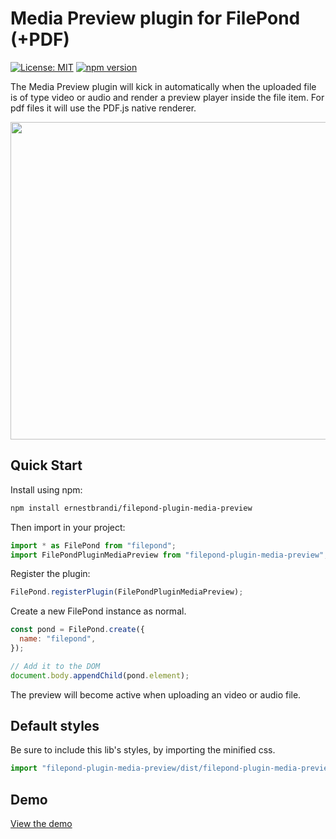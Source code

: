 # Media Preview plugin for FilePond (+PDF)

[![License: MIT](https://img.shields.io/badge/license-MIT-blue.svg)](https://github.com/nielsboogaard/filepond-plugin-media-preview/blob/master/LICENSE)
[![npm version](https://badge.fury.io/js/filepond-plugin-media-preview.svg)](https://badge.fury.io/js/filepond-plugin-media-preview)

The Media Preview plugin will kick in automatically when the uploaded file is of type video or audio and render a preview player inside the file item. For pdf files it will use the PDF.js native renderer.

<img src="https://github.com/nielsboogaard/filepond-plugin-media-preview/blob/master/demo.gif?raw=true" width="508" alt=""/>

## Quick Start

Install using npm:

```bash
npm install ernestbrandi/filepond-plugin-media-preview
```

Then import in your project:

```js
import * as FilePond from "filepond";
import FilePondPluginMediaPreview from "filepond-plugin-media-preview";
```

Register the plugin:

```js
FilePond.registerPlugin(FilePondPluginMediaPreview);
```

Create a new FilePond instance as normal.

```js
const pond = FilePond.create({
  name: "filepond",
});

// Add it to the DOM
document.body.appendChild(pond.element);
```

The preview will become active when uploading an video or audio file.

## Default styles

Be sure to include this lib's styles, by importing the minified css.

```js
import "filepond-plugin-media-preview/dist/filepond-plugin-media-preview.min.css";
```

## Demo

[View the demo](https://ernestbrandi.github.io/filepond-plugin-media-preview/)
